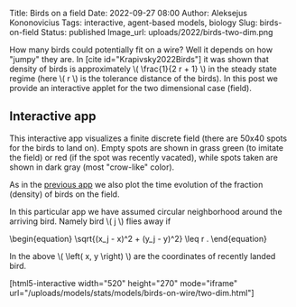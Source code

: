 Title: Birds on a field
Date: 2022-09-27 08:00
Author: Aleksejus Kononovicius
Tags: interactive, agent-based models, biology
Slug: birds-on-field
Status: published
Image_url: uploads/2022/birds-two-dim.png

How many birds could potentially fit on a wire? Well it depends on how
"jumpy" they are. In [cite id="Krapivsky2022Birds"] it was shown that
density of birds is approximately \\\( \frac{1}{2 r + 1} \\\) in the steady
state regime (here \\\( r \\\) is the tolerance distance of the birds). In
this post we provide an interactive applet for the two dimensional case
(field).
<!--more-->

## Interactive app

This interactive app visualizes a finite discrete field (there are 50x40
spots for the birds to land on). Empty spots are shown in grass green (to
imitate the field) or red (if the spot was recently vacated), while spots
taken are shown in dark gray (most "crow-like" color).

As in the [previous app]({filename}/articles/2022/birds-on-wire.md) we also
plot the time evolution of the fraction (density) of birds on the field.

In this particular app we have assumed circular neighborhood around the
arriving bird. Namely bird \\\( j \\\) flies away if

\begin{equation}
    \sqrt{(x\_j - x)^2 + (y\_j - y)^2} \leq r .
\end{equation}

In the above \\\( \left( x, y \right) \\\) are the coordinates of recently
landed bird.

[html5-interactive width="520" height="270" mode="iframe"
url="/uploads/models/stats/models/birds-on-wire/two-dim.html"]
